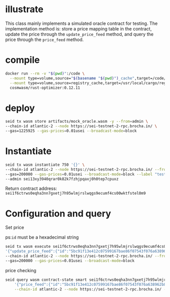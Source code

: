 # illustrate

This class mainly implements a simulated oracle contract for testing.
The implementation method is: store a price mapping table in the contract, update the price through the `update_price_feed` method, and query the price through the `price_feed` method.

# compile

```bash
docker run --rm -v "$(pwd)":/code \
  --mount type=volume,source="$(basename "$(pwd)")_cache",target=/code/target \
  --mount type=volume,source=registry_cache,target=/usr/local/cargo/registry \
  cosmwasm/rust-optimizer:0.12.11
```

# deploy

```bash
seid tx wasm store artifacts/mock_oracle.wasm -y --from=admin \
--chain-id atlantic-2 --node https://sei-testnet-2-rpc.brocha.in/ \
--gas=1225925 --gas-prices=0.01usei --broadcast-mode=block
```

# Instantiate

```bash
seid tx wasm instantiate 750 '{}' \
--chain-id atlantic-2 --node https://sei-testnet-2-rpc.brocha.in/ --from admin  \
--gas=200000 --gas-prices=0.01usei --broadcast-mode=block --label "test" \
--admin sei13xy3940qrar0k82k7fzhjpqaxj0h0tep7cpuxz
```

Return contract address: `sei1f6ctrws0eqha3nn7gxetj7h95wlmjrslwqgs9ecumf4cs00wktfstel0m9`

# Configuration and query

Set price

ps:`id` must be a hexadecimal string

```bash
seid tx wasm execute sei1f6ctrws0eqha3nn7gxetj7h95wlmjrslwqgs9ecumf4cs00wktfstel0m9 \
'{"update_price_feed":{"id":"5bc91f13e412c07599167bae86f07543f076a638962b8d6017ec19dab4a82814","price":189000000000}}' \
--chain-id atlantic-2 --node https://sei-testnet-2-rpc.brocha.in/ --from admin  \
--gas=200000 --gas-prices=0.01usei --broadcast-mode=block
```

price checking

```bash
seid query wasm contract-state smart sei1f6ctrws0eqha3nn7gxetj7h95wlmjrslwqgs9ecumf4cs00wktfstel0m9 \
	'{"price_feed":{"id":"5bc91f13e412c07599167bae86f07543f076a638962b8d6017ec19dab4a82814"}}' \
	--chain-id atlantic-2 --node https://sei-testnet-2-rpc.brocha.in/ --output json
```

